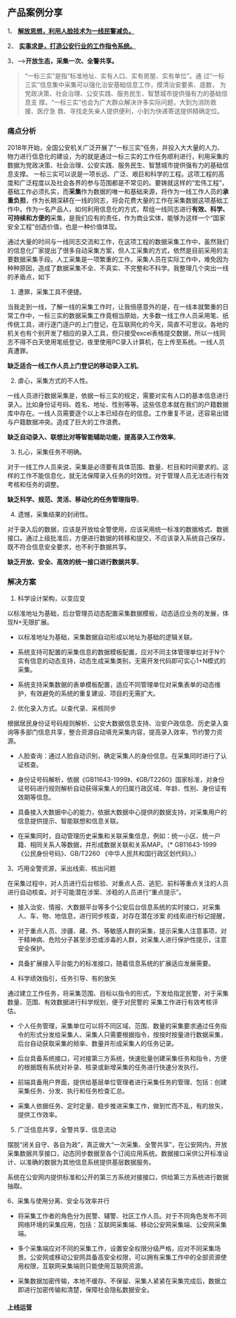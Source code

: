 ## 产品案例分享

1、 [**解放思想，利用人脸技术为一线民警减负。**](./product-idea-share)

2、 [**实事求是，打造公安行业的工作指令系统。**](./product-idea-share-task) 

3、-->**开放生态，采集一次、全警共享。**

> “一标三实”是指“标准地址、实有人口、实有房屋、实有单位”。通 过“一标三实”信息集中采集可以强化治安基础信息工作，摸清治安要素、底数， 为党政决策、社会治理、公安实践、服务民生、智慧城市提供强有力的基础信息支 撑。“一标三实”也会为广大群众解决许多实际问题，大到为消防救援、医疗急 救、寻找走失亲人提供便利，小到为快递寄送提供精确定位。

### 痛点分析

2018年开始，全国公安机关广泛开展了“一标三实”任务，并投入大大量的人力、物力进行信息化的建设，为的就是通过一标三实的工作任务顺利进行，利用采集的数据为党政决策、社会治理、公安实践、服务民生、智慧城市提供强有力的基础信息支撑。
一标三实可以说是一项长远、广泛、艰巨和科学的工程。这项工程的高度和广泛程度以及社会各界的参与范围都是不常见的。要铸就这样的“宏伟工程”，基础工作必须扎实，而**采集**作为数据的唯一和基础来源，将作为一线工作人员的**承重负担**，作为长期深耕在一线的同志，将会花费大量的工作在采集数据这项基础工作中。作为一名产品人，如何利用信息化的方式，帮组一线同志进行**有效、科学、可持续和方便的**采集，是我们应有的责任，作为商业实体，能够为这样一个“国家安全工程”创造价值，也是一种价值体现。    

通过大量的时间与一线同志交流和工作，在这项工程的数据采集工作中，虽然我们的信息化厂家提出了很多自动采集方案，但人工采集的方式，依然是目前采用的主要数据采集手段。人工采集是一项繁重的工作。采集人员在实际工作中，难免因为种种原因，造成了数据采集不全、不真实、不完整和不科学。我整理几个突出一线的矛盾点，如下

1. 遭罪，采集工具不便捷。

当我走到一线，了解一线的采集工作时，让我倍感意外的是，在一线本就繁重的日常工作中，一标三实的数据采集工作竟相当原始，大多数一线工作人员采用笔、纸传统工具，进行逐门逐户的上门登记，在互联网化的今天，简直不可思议。各地的机关也有个别开发了相应的录入工具，但只接受excel表格提交数据，所以一线同志不得不白天使用笔纸登记，夜里使用PC录入计算机，在上传至系统。一线人员真遭罪。

**缺乏适合一线工作人员上门登记的移动录入工机**。

2. 虐心，采集方式的不人性。

一线人员进行数据采集是，依据一标三实的规定，需要对实有人口的基本信息进行录入。比如身份证号码、姓名、地址、性别等等。这些信息本就在我们的户籍数据库中存在。一线人员需要逐个以上本已经存在的信息。工作重复不说，还容易出错与户籍数据冲突。造成了巨大的工作浪费。

**缺乏自动录入、联想比对等智能辅助功能，提高录入工作效率**。

3. 扎心，采集任务不明确。

对于一线工作人员来说，采集是必须要有具体范围、数量、栏目和时间要求的。这样的工作不能信息化，就无法保障录入任务的时效性。对于管理人员无法进行有效考核和任务的调整。

**缺乏科学、规范、灵活、移动化的任务管理指导**。

4. 遗憾，采集结果的封闭性。

对于录入后的数据，应该是开放给全警使用，应该采用统一标准的数据格式、数据接口。通过上级批准后，方便进行数据的转移和提交，不应该录入系统自己保存，既不符合信息安全要求，也不利于数据共享。

**缺乏开放、安全、高效的统一接口进行数据共享**。

### 解决方案

1. 科学设计架构，以变应变

以标准地址为基础，后台管理员动态配置采集数据模板，动态适应业务的发展，体现N+无限扩展。

* 以标准地址为基础，采集数据自动形成以地址为基础的逻辑关联。

* 系统支持可配置的采集信息的数据模板配置，应对不同主体管理单位对于N个实有信息的动态支持，动态生成采集类别，无需开发代码即可实心1+N模式的采集。

* 系统支持采集数据的表单模板配置，适应不同管理单位对采集表单的动态维护，有效避免的系统的重复建设、项目的无需扩大。
2. 优化录入方式。以查代录、采核同步

根据居民身份证号码规则解析、公安大数据信息支持、治安户政信息、历史录入查询等多部门信息共享，整合资源自动填充采集内容，提高录入效率，节约警力资源。

* 人脸查询：通过人脸自动识别，确定采集人的身份信息。在采集同时进行了认证核查。

* 身份证号码解析，依据《GB11643-1999》、《GB/T2260》国家标准，对身份证号码进行规则解析自动获得采集人的归属行政区域、年龄、性别、身份证有效期等信息。

* 具备接入大数据中心的能力，依据大数据中心提供的数据支持，对采集用户的信息提供提示、智能联想和信息关联。

* 在采集同时，自动管理历史采集和关联采集信息，例如：统一小区、统一户籍、相同关系人等数据，并形成数据关联和关系MAP。（* GB11643-1999《公民身份号码》、GB/T2260 《中华人民共和国行政区划代码》。）

3、巧用全警资源，采出线索、核出问题

在采集过程中，对人员进行后台核验、对重点人员、逃犯、前科等重点关注的人员进行自动核查。对于可能潜在涉案、涉稳的人员进行“重点提示”。

* 接入治安、情报、大数据平台等多个公安后台信息系统的实时接口，对采集人、车、物、地信息，进行同步核查，对存在潜在涉案 的线索进行标记提醒，

* 对于重点人员、涉疆、藏、外、等敏感人群的采集，提示采集人注意事项，对于精神病、危险分子甚至涉恐或涉毒的人群，对采集人进行保护性提示，注意安全保护。

* 具备扩展接入平台能力的标准接口，随着信息系统的扩展适应发展需要。
4. 科学绩效指引，任务引导、有的放矢

通过建立工作任务，将采集范围、目标以指令的形式，下发给指定民警，对于采集数量、范围、有效数据进行科学规划，便于对民警的 采集工作进行有效考核评估。

* 个人任务管理，采集单位可以将不同区域、范围、数量的采集要求通过任务指令的形式分发给采集人、采集人只需要根据指令，按按时按量进行数据采集，后台自动获取采集的频率、数量并形成采集人的任务记录。

* 后台具备系统接口，可对接第三方系统，快速批量创建采集任务和指令，方便的根据既有系统对补录、核录或新增采集的任务进行快速分发执行。

* 前端具备用户界面，提供给基层单位管理者进行采集任务的管理、包括：创建采集任务、分发、执行和任务检查汇总。

* 采集人依据任务、定时定量、稳步推进采集工作，做到忙而不乱，有的放矢，提供工作效率。
5. 广泛信息共享，全警共享、信息流动

摆脱“闭关自守、各自为政”，真正做大“一次采集、全警共享”，在公安网内，开放采集数据共享接口，动态同步数据至各个订阅应用系统。数据接口采供公开标准设计、以准确的数据为其他信息系统提供基层数据服务。

系统在公安网内提供标准和公开的第三方系统对接接口，供给第三方系统进行数据抽取。

6、采集与使用分离、安全与效率并行

* 将采集工作者的角色分为民警、辅警、社区工作人员。对于不同角色发布不同网络环境的采集应用，包括：互联网采集端、移动公安网采集端、公安网采集端。

* 多个采集端应对不同的采集工作，设置安全权限分级严格，应对不同采集场景。公安网或移动公安网具备高安全权限，可以拥有采集工作中的全部资源使用权限，互联网采集端则只能使用互联网资源。

* 采集数据加密传输，本地不缓存、不保留、采集人紧紧在采集完成后，数据立即进行加密传输和清楚，保障社会隐私数据安全。

#### 上线运营

